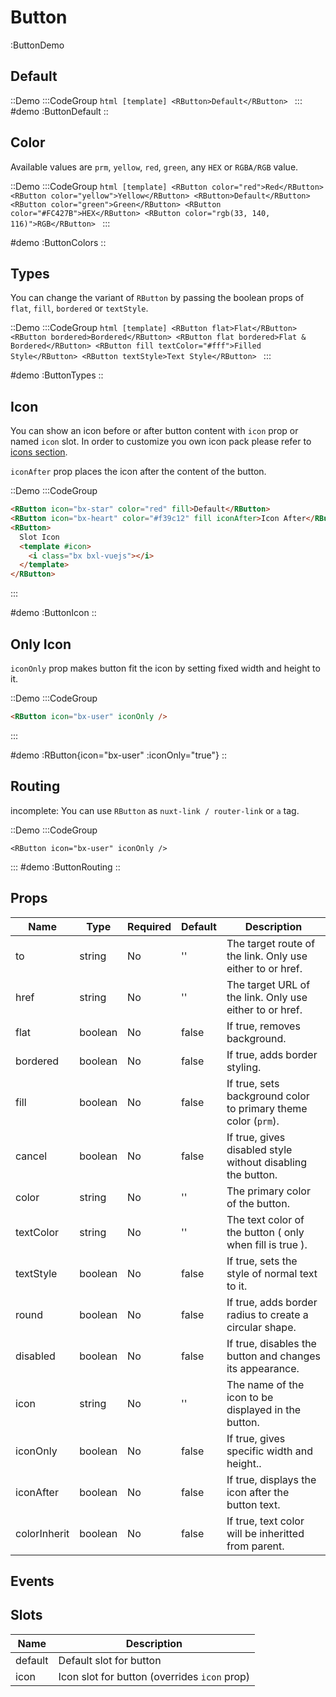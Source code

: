 # Button

:ButtonDemo

## Default

::Demo
:::CodeGroup
`html [template] <RButton>Default</RButton> `
:::
#demo
:ButtonDefault
::

## Color

Available values are `prm`, `yellow`, `red`, `green`, any `HEX` or `RGBA/RGB` value.

::Demo
:::CodeGroup
`html [template] <RButton color="red">Red</RButton> <RButton color="yellow">Yellow</RButton> <RButton>Default</RButton> <RButton color="green">Green</RButton> <RButton color="#FC427B">HEX</RButton> <RButton color="rgb(33, 140, 116)">RGB</RButton> `
:::

#demo
:ButtonColors
::

## Types

You can change the variant of `RButton` by passing the boolean props of `flat`, `fill`, `bordered` or `textStyle`.

::Demo
:::CodeGroup
`html [template] <RButton flat>Flat</RButton> <RButton bordered>Bordered</RButton> <RButton flat bordered>Flat & Bordered</RButton> <RButton fill textColor="#fff">Filled Style</RButton> <RButton textStyle>Text Style</RButton> `
:::

#demo
:ButtonTypes
::

## Icon

You can show an icon before or after button content with `icon` prop or named `icon` slot. In order to customize you own icon pack please refer to [icons section](/customization#icons).

`iconAfter` prop places the icon after the content of the button.

::Demo
:::CodeGroup

```html [template]
<RButton icon="bx-star" color="red" fill>Default</RButton>
<RButton icon="bx-heart" color="#f39c12" fill iconAfter>Icon After</RButton>
<RButton>
  Slot Icon
  <template #icon>
    <i class="bx bxl-vuejs"></i>
  </template>
</RButton>
```

:::

#demo
:ButtonIcon
::

## Only Icon

`iconOnly` prop makes button fit the icon by setting fixed width and height to it.

::Demo
:::CodeGroup

```html [template]
<RButton icon="bx-user" iconOnly />
```

:::

#demo
:RButton{icon="bx-user" :iconOnly="true"}
::

## Routing

incomplete: You can use `RButton` as `nuxt-link / router-link` or `a` tag.

::Demo
:::CodeGroup

```vue [template]
<RButton icon="bx-user" iconOnly />
```

:::
#demo
:ButtonRouting
::

## Props

| Name         | Type    | Required | Default | Description                                                    |
| ------------ | ------- | -------- | ------- | -------------------------------------------------------------- |
| to           | string  | No       | ''      | The target route of the link. Only use either to or href.      |
| href         | string  | No       | ''      | The target URL of the link. Only use either to or href.        |
| flat         | boolean | No       | false   | If true, removes background.                                   |
| bordered     | boolean | No       | false   | If true, adds border styling.                                  |
| fill         | boolean | No       | false   | If true, sets background color to primary theme color (`prm`). |
| cancel       | boolean | No       | false   | If true, gives disabled style without disabling the button.    |
| color        | string  | No       | ''      | The primary color of the button.                               |
| textColor    | string  | No       | ''      | The text color of the button ( only when fill is true ).       |
| textStyle    | boolean | No       | false   | If true, sets the style of normal text to it.                  |
| round        | boolean | No       | false   | If true, adds border radius to create a circular shape.        |
| disabled     | boolean | No       | false   | If true, disables the button and changes its appearance.       |
| icon         | string  | No       | ''      | The name of the icon to be displayed in the button.            |
| iconOnly     | boolean | No       | false   | If true, gives specific width and height..                     |
| iconAfter    | boolean | No       | false   | If true, displays the icon after the button text.              |
| colorInherit | boolean | No       | false   | If true, text color will be inheritted from parent.            |

## Events

## Slots

| Name    | Description                                  |
| ------- | -------------------------------------------- |
| default | Default slot for button                      |
| icon    | Icon slot for button (overrides `icon` prop) |
